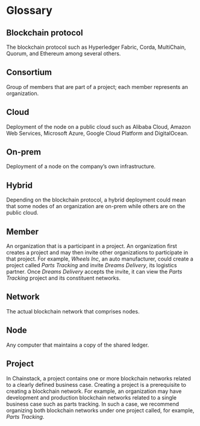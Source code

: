 # Glossary

## Blockchain protocol

The blockchain protocol such as Hyperledger Fabric, Corda, MultiChain, Quorum, and Ethereum among several others.

## Consortium

Group of members that are part of a project; each member represents an organization.

## Cloud

Deployment of the node on a public cloud such as Alibaba Cloud, Amazon Web Services, Microsoft Azure, Google Cloud Platform and DigitalOcean.

## On-prem

Deployment of a node on the company’s own infrastructure.

## Hybrid

Depending on the blockchain protocol, a hybrid deployment could mean that some nodes of an organization are on-prem while others are on the public cloud.

## Member

An organization that is a participant in a project. An organization first creates a project and may then invite other organizations to participate in that project. For example, *Wheels Inc*, an auto manufacturer, could create a project called *Parts Tracking* and invite *Dreams Delivery*, its logistics partner. Once *Dreams Delivery* accepts the invite, it can view the *Parts Tracking* project and its constituent networks.

## Network

The actual blockchain network that comprises nodes.

## Node

Any computer that maintains a copy of the shared ledger.

## Project

In Chainstack, a project contains one or more blockchain networks related to a clearly defined business case. Creating a project is a prerequisite to creating a blockchain network. For example, an organization may have development and production blockchain networks related to a single business case such as parts tracking. In such a case, we recommend organizing both blockchain networks under one project called, for example, *Parts Tracking*.
